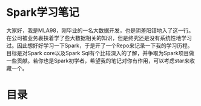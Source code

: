 # Spark学习笔记
大家好，我是MLA98，刚毕业的一名大数据开发，也是阴差阳错地入了这一行。在公司被业务裹挟着学了些大数据相关的知识，但是终究还是没有系统性地学习过。因此想好好学习一下Spark，于是开了一个Repo来记录一下我的学习历程。目标是对Spark core以及Spark Sql有个比较深入的了解，并争取为Spark项目做一些贡献。若你也是Spark初学者，希望我的笔记对你有作用，可以考虑star来收藏一个。

# 目录

